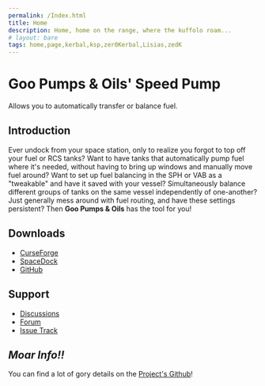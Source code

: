 ```yaml
---
permalink: /Index.html
title: Home
description: Home, home on the range, where the kuffolo roam...
# layout: bare
tags: home,page,kerbal,ksp,zer0Kerbal,Lisias,zedK
---
```


# Goo Pumps & Oils' Speed Pump

Allows you to automatically transfer or balance fuel.

## Introduction

Ever undock from your space station, only to realize you forgot to top off your fuel or RCS tanks? Want to have tanks that automatically pump fuel where it's needed, without having to bring up windows and manually move fuel around? Want to set up fuel balancing in the SPH or VAB as a "tweakable" and have it saved with your vessel? Simultaneously balance different groups of tanks on the same vessel independently of one-another? Just generally mess around with fuel routing, and have these settings persistent? Then **Goo Pumps & Oils** has the tool for you!

## Downloads

* [CurseForge](https://www.curseforge.com/kerbal/ksp-mods/GPOSpeedPump)
* [SpaceDock](https://spacedock.info/mod/546)
* [GitHub](https://github.com/net-lisias-ksp/GPOSpeedPump/releases)

## Support

* [Discussions](https://github.com/net-lisias-ksp/GPOSpeedPump/discussions/categories/support)
* [Forum](https://forum.kerbalspaceprogram.com/index.php?/topic/207732-*/)
* [Issue Track](https://github.com/net-lisias-ksp/GPOSpeedPump/issues)

## *Moar Info!!*

You can find a lot of gory details on the [Project's Github](https://github.com/net-lisias-ksp/GPOSpeedPump)!
